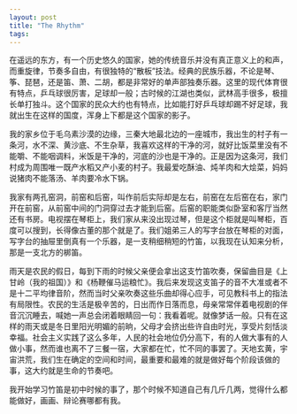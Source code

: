 ```yaml
---
layout: post
title: "The Rhythm"
tags:
---
```


在遥远的东方，有一个历史悠久的国家，她的传统音乐并没有真正意义上的和声，而重旋律，节奏多自由，有很独特的“散板”技法。经典的民族乐器，不论是琴、筝、琵琶，还是笛、萧、二胡，都是非常好的单声部独奏乐器。这里的现代体育很有特点，乒乓球很厉害，足球却一般；古时候的江湖也类似，武林高手很多，极擅长单打独斗。这个国家的民众大约也有特点，比如能打好乒乓球却踢不好足球，我就出生在这样的国度，浑身上下都是这个国家的影子。

我的家乡位于毛乌素沙漠的边缘，三秦大地最北边的一座城市，我出生的村子有一条河，水不深、黄沙底、不生杂草，我喜欢这样的干净的河，就好比饭菜里没有不能嚼、不能咽调料，米饭是干净的，河底的沙也是干净的。正是因为这条河，我们村成为周围唯一既产水稻又产小麦的村子。我最爱吃酥油、炖羊肉和大烩菜，妈妈说猪肉不能落汤、羊肉要冷水下锅。

我家有两孔窑洞，前窑和后窑，叫作前后实际却是左右，前窑在左后窑在右，家门开在前窑，从前窑中间的门洞穿过去才能到后窑。后窑的职能类似卧室和客厅当然还有书房。电视摆在琴柜上，我们家从来没出现过琴，但是这个柜就是叫琴柜，百度可以搜到，长得像古董的那个就是了。我们姐弟三人的写字台放在琴柜的对面，写字台的抽屉里倒真有一个乐器，是一支稍细稍短的竹笛，以我现在认知来分析，那是一支北方的梆笛。

雨天是农民的假日，每到下雨的时候父亲便会拿出这支竹笛吹奏，保留曲目是《上甘岭（我的祖国）》和《杨鞭催马运粮忙》。我后来发现这支笛子的音不大准或者不是十二平均律音阶，然而当时父亲吹奏这些乐曲却得心应手，可见教科书上的指法有局限性。农民的生活是极辛苦的，日出而作日落而息，母亲常常伴着电视剧的伴音沉沉睡去，喊她一声总会闭着眼睛回一句：我看着呢。就像梦话一般。只有在这样的雨天或是冬日里阳光明媚的前晌，父母才会挤出些许自由时光，享受片刻恬淡幸福。社会主义实践了这么多年，人民的社会地位仍分高下，有的人做大事有的人做小事，然而谁也离不了三餐一宿，大家都在忙，忙不同的事罢了。天地玄黄，宇宙洪荒，我们生在确定的空间和时间，最重要和最难的就是做好每个阶段该做的事，这大约就是生命的节奏吧。

我开始学习竹笛是初中时候的事了，那个时候不知道自己有几斤几两，觉得什么都能做好，画画、辩论赛哪都有我。

